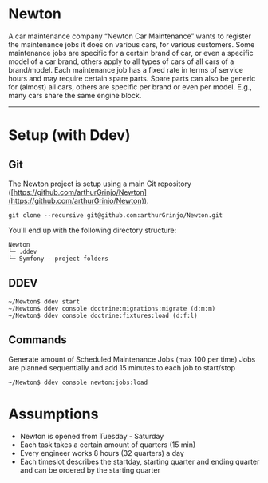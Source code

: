 # Newton

A car maintenance company “Newton Car Maintenance” wants to register the maintenance jobs it does on various cars, for various customers.
Some maintenance jobs are specific for a certain brand of car, or even a specific model of a car brand, others apply to all types of 
cars of all cars of a brand/model. Each maintenance job has a fixed rate in terms of service hours and may require certain spare parts.
Spare parts can also be generic for (almost) all cars, others are specific per brand or even per model. E.g., many cars share the same
engine block.

-----

# Setup (with Ddev)
## Git
The Newton project is setup using a main Git repository ([https://github.com/arthurGrinjo/Newton](https://github.com/arthurGrinjo/Newton)).
```
git clone --recursive git@github.com:arthurGrinjo/Newton.git
```
You'll end up with the following directory structure:

```
Newton
└─ .ddev
└─ Symfony - project folders
```

## DDEV
```
~/Newton$ ddev start
~/Newton$ ddev console doctrine:migrations:migrate (d:m:m)
~/Newton$ ddev console doctrine:fixtures:load (d:f:l)
```

## Commands
Generate amount of Scheduled Maintenance Jobs (max 100 per time)
Jobs are planned sequentially and add 15 minutes to each job to start/stop
```
~/Newton$ ddev console newton:jobs:load
```


# Assumptions
- Newton is opened from Tuesday - Saturday
- Each task takes a certain amount of quarters (15 min)
- Every engineer works 8 hours (32 quarters) a day
- Each timeslot describes the startday, starting quarter and ending quarter and can be ordered by the starting quarter
